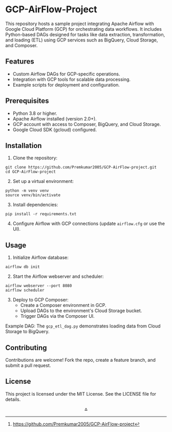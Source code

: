 

# GCP-AirFlow-Project

This repository hosts a sample project integrating Apache Airflow with Google Cloud Platform (GCP) for orchestrating data workflows. It includes Python-based DAGs designed for tasks like data extraction, transformation, and loading (ETL) using GCP services such as BigQuery, Cloud Storage, and Composer.

## Features

- Custom Airflow DAGs for GCP-specific operations.
- Integration with GCP tools for scalable data processing.
- Example scripts for deployment and configuration.


## Prerequisites

- Python 3.8 or higher.
- Apache Airflow installed (version 2.0+).
- GCP account with access to Composer, BigQuery, and Cloud Storage.
- Google Cloud SDK (gcloud) configured.


## Installation

1. Clone the repository:

```
git clone https://github.com/Premkumar2005/GCP-AirFlow-project.git
cd GCP-AirFlow-project
```

2. Set up a virtual environment:

```
python -m venv venv
source venv/bin/activate
```

3. Install dependencies:

```
pip install -r requirements.txt
```

4. Configure Airflow with GCP connections (update `airflow.cfg` or use the UI).

## Usage

1. Initialize Airflow database:

```
airflow db init
```

2. Start the Airflow webserver and scheduler:

```
airflow webserver --port 8080
airflow scheduler
```

3. Deploy to GCP Composer:
    - Create a Composer environment in GCP.
    - Upload DAGs to the environment's Cloud Storage bucket.
    - Trigger DAGs via the Composer UI.

Example DAG: The `gcp_etl_dag.py` demonstrates loading data from Cloud Storage to BigQuery.

## Contributing

Contributions are welcome! Fork the repo, create a feature branch, and submit a pull request.

## License

This project is licensed under the MIT License. See the LICENSE file for details.
<span style="display:none">[^1]</span>

<div style="text-align: center">⁂</div>

[^1]: https://github.com/Premkumar2005/GCP-AirFlow-project

